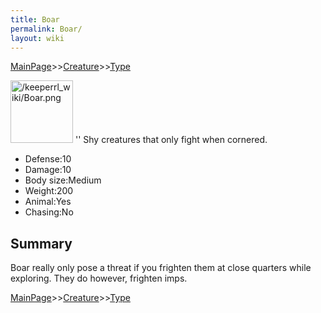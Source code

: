 ```yaml
---
title: Boar
permalink: Boar/
layout: wiki
---
```


[MainPage](/keeperrl_wiki/ "wikilink")>>[Creature](/keeperrl_wiki/Creature_Guide "wikilink")>>[Type](/keeperrl_wiki/Type "wikilink")

<img src="/keeperrl_wiki/Boar.png" title="fig:/keeperrl_wiki/Boar.png" alt="/keeperrl_wiki/Boar.png" width="100" />
'' Shy creatures that only fight when cornered.

-   Defense:10
-   Damage:10
-   Body size:Medium
-   Weight:200
-   Animal:Yes
-   Chasing:No

Summary
-------

Boar really only pose a threat if you frighten them at close quarters
while exploring. They do however, frighten imps.

[MainPage](/keeperrl_wiki/ "wikilink")>>[Creature](/keeperrl_wiki/Creature_Guide "wikilink")>>[Type](/keeperrl_wiki/Type "wikilink")

